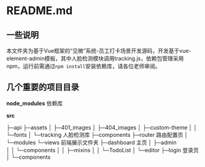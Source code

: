 # README.md

## 一些说明

本文件夹为基于Vue框架的“见微”系统-员工打卡场景开发源码，开发基于vue-element-admin模板，其中人脸检测模块调用tracking.js，依赖包管理采用npm，运行前需通过`npm install`安装依赖库，请各位老师审阅。

## 几个重要的项目目录

**node_modules**				 依赖库

**src**

├─api
├─assets
│  ├─401_images
│  ├─404_images
│  ├─custom-theme
│  │  └─fonts
│  └─tracking					人脸检测库
├─components
├─router							路由配置页
│  └─modules
└─views							前端展示文件夹
    ├─dashboard				主页
    │  ├─admin		
    │  │  └─components
    │  │      ├─mixins
    │  │      └─TodoList
    │  └─editor
    ├─login							登录页
    │  └─components
